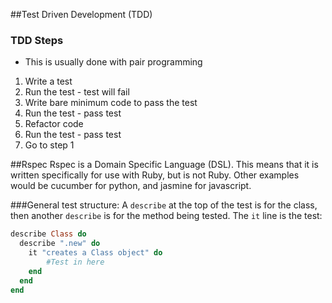 ##Test Driven Development (TDD)

### TDD Steps
* This is usually done with pair programming
1. Write a test
2. Run the test - test will fail
3. Write bare minimum code to pass the test
4. Run the test - pass test
5. Refactor code
6. Run the test - pass test
7. Go to step 1

##Rspec
Rspec is a Domain Specific Language (DSL). This means that it is written specifically for use with Ruby, but is not Ruby.
Other examples would be cucumber for python, and jasmine for javascript.

###General test structure:
A `describe` at the top of the test is for the class, then another `describe` is for the method being tested. The `it` line is the test:

```ruby
describe Class do
  describe ".new" do
    it "creates a Class object" do
        #Test in here
    end
  end
end
```
